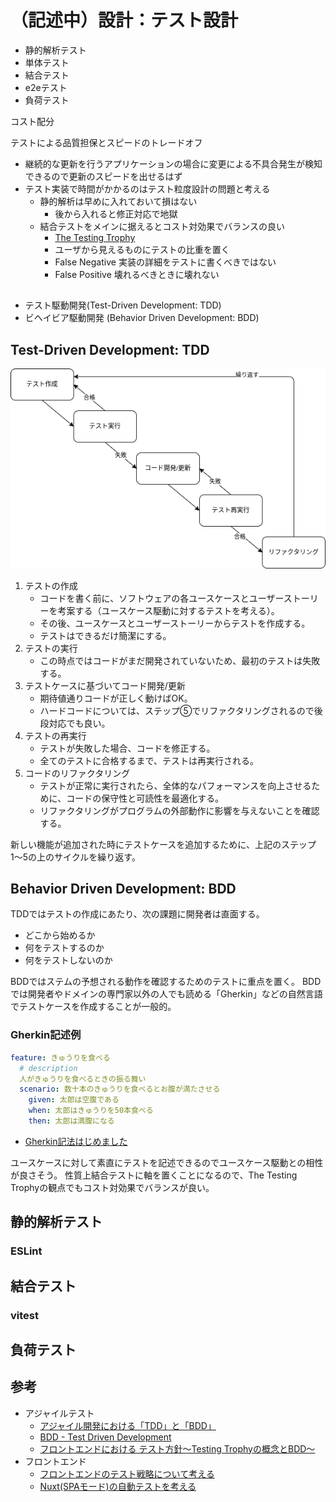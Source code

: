 # （記述中）設計：テスト設計

- 静的解析テスト
- 単体テスト
- 結合テスト
- e2eテスト
- 負荷テスト

コスト配分

テストによる品質担保とスピードのトレードオフ

- 継続的な更新を行うアプリケーションの場合に変更による不具合発生が検知できるので更新のスピードを出せるはず
- テスト実装で時間がかかるのはテスト粒度設計の問題と考える
    - 静的解析は早めに入れておいて損はない
        - 後から入れると修正対応で地獄
    - 結合テストをメインに据えるとコスト対効果でバランスの良い
        - [The Testing Trophy](https://kentcdodds.com/blog/write-tests)
        - ユーザから見えるものにテストの比重を置く
        - False Negative 実装の詳細をテストに書くべきではない
        - False Positive 壊れるべきときに壊れない

## ##############################
- テスト駆動開発(Test-Driven Development: TDD)
- ビヘイビア駆動開発 (Behavior Driven Development: BDD)

## Test-Driven Development: TDD

![](./resource/design-test/tdd.dio.png)

1. テストの作成
    - コードを書く前に、ソフトウェアの各ユースケースとユーザーストーリーを考案する（ユースケース駆動に対するテストを考える）。
    - その後、ユースケースとユーザーストーリーからテストを作成する。
    - テストはできるだけ簡潔にする。
1. テストの実行
    <!-- - テストが実行できるようにコンパイルされます。 -->
    - この時点ではコードがまだ開発されていないため、最初のテストは失敗する。
1. テストケースに基づいてコード開発/更新
    - 期待値通りコードが正しく動けばOK。
    - ハードコードについては、ステップ⑤でリファクタリングされるので後段対応でも良い。
1. テストの再実行
    - テストが失敗した場合、コードを修正する。
    - 全てのテストに合格するまで、テストは再実行される。
1. コードのリファクタリング
    - テストが正常に実行されたら、全体的なパフォーマンスを向上させるために、コードの保守性と可読性を最適化する。
    - リファクタリングがプログラムの外部動作に影響を与えないことを確認する。

新しい機能が追加された時にテストケースを追加するために、上記のステップ1〜5の上のサイクルを繰り返す。

## Behavior Driven Development: BDD
TDDではテストの作成にあたり、次の課題に開発者は直面する。

- どこから始めるか
- 何をテストするのか
- 何をテストしないのか

BDDではステムの予想される動作を確認するためのテストに重点を置く。
BDDでは開発者やドメインの専門家以外の人でも読める「Gherkin」などの自然言語でテストケースを作成することが一般的。

### Gherkin記述例
```yaml
feature: きゅうりを食べる
  # description
  人がきゅうりを食べるときの振る舞い
  scenario: 数十本のきゅうりを食べるとお腹が満たさせる
    given: 太郎は空腹である
    when: 太郎はきゅうりを50本食べる
    then: 太郎は満腹になる
```

- [Gherkin記法はじめました](https://zenn.dev/jyoppomu/articles/4bd0ddfc75545b)

ユースケースに対して素直にテストを記述できるのでユースケース駆動との相性が良さそう。
性質上結合テストに軸を置くことになるので、The Testing Trophyの観点でもコスト対効果でバランスが良い。

<!-- #################################### -->

## 静的解析テスト
### ESLint

## 結合テスト
### vitest

## 負荷テスト

## 参考
- アジャイルテスト
    - [アジャイル開発における「TDD」と「BDD」](https://shiftasia.com/ja/column/%E3%82%A2%E3%82%B8%E3%83%A3%E3%82%A4%E3%83%AB%E9%96%8B%E7%99%BA%E3%81%AB%E3%81%8A%E3%81%91%E3%82%8Btdd%E3%81%A8bdd/)
    - [BDD - Test Driven Development](https://www.tutorialspoint.com/behavior_driven_development/behavior_test_driven_development.htm)
    - [フロントエンドにおける テスト方針〜Testing Trophyの概念とBDD〜](https://speakerdeck.com/yajihum/hurontoendoniokeru-tesutofang-zhen-testing-trophynogai-nian-tobdd?slide=13)
- フロントエンド
    - [フロントエンドのテスト戦略について考える](https://zenn.dev/koki_tech/articles/a96e58695540a7#%F0%9F%91%BD-%E3%83%95%E3%83%AD%E3%83%B3%E3%83%88%E3%82%A8%E3%83%B3%E3%83%89%E3%81%AE%E3%83%86%E3%82%B9%E3%83%88%E3%81%AE%E7%A8%AE%E9%A1%9E)
    - [Nuxt(SPAモード)の自動テストを考える](https://zenn.dev/kakkoyakakko/articles/a5ab80d0341a47)